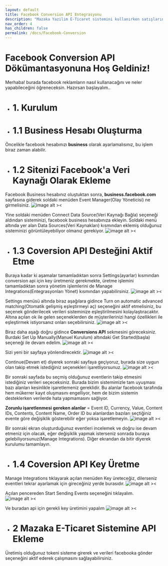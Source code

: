 ```yaml
---
layout: default
title: Facebook Conversion API Entegrasyonu
description: "Mazaka Yazilim E-Ticaret sistemini kullanırken satışlarınızı ve ürün fiyatları üzerindeki hakimiyetinizi arttırmanız kullanabileceğiniz bir platform olan facebook business ile bağlantı kurulması ve reklam sisteminin yönetilmesi için gerekli dökümanlar."
nav_order: 4
has_children: false
permalink: /docs/Facebook-Conversion
---
```


# Facebook Conversion API Dökümantasyonuna Hoş Geldiniz!



Merhaba! burada facebook reklamların nasıl kullanacağını ve neler yapabileceğini öğreneceksin. Hazırsan başlayalım..



+ # 1. Kurulum



+ # 1.1 Business Hesabı Oluşturma
Öncelikle facebook hesabınızı **business** olarak ayarlamalısınız, bu işlem biraz zaman alabilir. 



+ # 1.2 Sitenizi Facebook'a Veri Kaynağı Olarak Ekleme
Facebook Business hesabınız oluştuktan sonra, **business.facebook.com** sayfasına giderek soldaki menüden Event Manager(Olay Yöneticisi) ne girmelisiniz.
![image alt ><](https://user-images.githubusercontent.com/63093864/176864198-910d15cd-7849-4aa2-b683-f156c08a033c.png)
 
 
 
Yine soldaki menüden Connect Data Source(Veri Kaynağı Bağla) seçeneği aldından sisteminizi, facebook business hesabınıza ekleyin. Soldaki menü altında yer alan Data Sources(Veri Kaynakları) kısmından eklemiş olduğunuz sisteminizi görüntüleyebiliyor olmanız gerekiyor.
![image alt ><](https://user-images.githubusercontent.com/63093864/176868111-e51abdf8-0abb-4fae-b158-937d76427361.png)



+ # 1.3 Coversion API Desteğini Aktif Etme
Buraya kadar ki aşamalar tamamladıktan sonra Settings(ayarlar) kısmından conversion api için key üretmeniz gerekmekte, üretme işlemini tamamladıktan sonra yönetim işlemlerini de Manage Integrations(Entegrasyonları Yönet) kısmından yapabilirsiniz.
![image alt ><](https://user-images.githubusercontent.com/63093864/176888018-7d3daa49-fa72-4465-ba70-a35729d7b382.png)



Settings menüsü altında biraz aşağılara gidince Turn on automatic advanced matching(Otomatik gelişmiş eşleştirmeyi aç) seçeneğini aktif etmelisiniz, bu seçenek gönderilecek verileri sisteminize eşleştirilmesini kolaylaştıracaktır. Altına açılan ok ile gelen seçeneklerden de müşterilerinizi hangi özellikleri ile eşleştirmek istiyorsanız onları seçebilirsiniz.
 ![image alt ><](https://user-images.githubusercontent.com/63093864/176888836-7734c70c-d386-470d-9298-4ba13f3f3981.png)



Biraz daha aşağı doğru gidince **Conversions API** sekmesini göreceksiniz. Burdaki Set Up Manually(Manuel Kurulum) altındaki Get Started(başla) seçeneği ile devam edelim.
![image alt ><](https://user-images.githubusercontent.com/63093864/176889037-4d4a036c-9cc3-402e-ac32-790c7cf49a4e.png)



Sizi yeni bir sayfaya yönlendirecektir.
![image alt ><](https://user-images.githubusercontent.com/63093864/176889339-d1a2bd56-2324-4bf8-8401-59d10e1c0e6e.png)


Continue(Devam et) diyerek sonraki sayfaya geçiyoruz, burada size uygun olan takip etmek istediğiniz seçenekleri işaretliyorsunuz.
![image alt ><](https://user-images.githubusercontent.com/63093864/176889766-f076a125-23f5-4cbf-85b3-279973575936.png)



Bir sonraki sayfada bu seçmiş olduğunuz eventlerin takip etmesini istediğiniz verileri seçeceksiniz. Burada bizim sistemimizle tam uyuşması bazı alanları kesinlikle işaretlemeniz gereklidir. Bu alanlar facebook tarafında hem mükerrer kayıt oluşmasını engelliyor, hem de bizim sistemin desteklerken verilerde hata yapmamasını sağlıyor.


**Zorunlu işaretlenmesi gereken alanlar** = Event ID, Currency, Value, Content IDs, Contents, Content Name, Order ID bu alanlardan bazıları seçtiğiniz evente göre değişiklik gösterebilir eğer yoksa işaretlemeyin.
![image alt ><](https://user-images.githubusercontent.com/63093864/176890570-69f99f7e-fa24-41a8-9b99-2a4ca717867a.png)


Bir sonraki ekran oluşturduğunuz eventleri incelemek ve doğru ise devam etmeniz için olacak, eğer değişiklik yapmak isterseniz sonrada buraya gelebiliyorsunuz(Manage Integrations). Diğer ekrandan da bitir diyerek kurulumu tamamlayın.



+ # 1.4 Coversion API Key Üretme
Manage Integrations tıklayarak açılan menüden Key üreteceğiz, dilerseniz eventleri tekrar ayarlamak için gireceğiniz yerde burasıdır.
![image alt ><](https://user-images.githubusercontent.com/63093864/176891009-c8c69603-643d-4e69-b3df-4b70cc863cdf.png)


Açılan pencereden Start Sending Events seçeneğini tıklayalım.
![image alt ><](https://user-images.githubusercontent.com/63093864/176891365-67fe0dc8-f515-4f8f-9b76-8615aba62977.png)

Ve buradan api için gerekli key üretimini yapalım
![image alt ><](https://user-images.githubusercontent.com/63093864/176891444-5c03ab27-0fa9-415b-b4e9-8d3a3c2e47b2.png)


 
 
 
 + # 2 Mazaka E-Ticaret Sistemine API Ekleme
Üretimiş olduğunuz tokeni sisteme girerek ve verileri facebooka gönder seçeneğini aktif ederek çalışmasını sağlayabilirsiniz.
